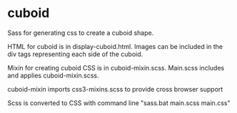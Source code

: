 # cuboid
Sass for generating css to create a cuboid shape.

HTML for cuboid is in display-cuboid.html.  Images can be included in the div tags representing each side of the cuboid.

Mixin for creating cuboid CSS is in cuboid-mixin.scss.  Main.scss includes and applies cuboid-mixin.scss.

cuboid-mixin imports css3-mixins.scss to provide cross browser support

Scss is converted to CSS with command line  "sass.bat main.scss main.css"


